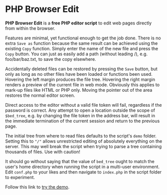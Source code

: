 # PHP Browser Edit

**PHP Browser Edit** is a **free PHP editor script** to edit web pages directly from within the browser.

Features are minimal, yet functional enough to get the job done. There is no extra `Save as` function because the same result can be achieved using the existing `Copy` function. Simply enter the name of the new file and press the `Copy` button. You can just as easily add a path (without leading /), e.g. foo/bar/baz.txt, to save the copy elsewhere.

Accidentally deleted files can be restored by pressing the `Save` button, but only as long as no other files have been loaded or functions been used. Hovering the left margin produces the file tree. Hovering the right margin renders a preview of the current file in web mode. Obviously this applies to mark-up files like HTML or PHP only. Moving the pointer out of the area restores the normal editor screen.

Direct access to the editor without a valid file token will fail, regardless if the password is correct. Any attempt to open a location outside the scope of `$bed_tree`, e.g. by changing the file token in the address bar, will result in the immediate termination of the current session and return to the previous page.

The initial tree from where to read files defaults to the script's `demo` folder. Setting this to `"/"` allows unrestricted editing of absolutely everything on the server. This may well break the script when trying to parse a tree containing thousands of files. Use with caution!

It should go without saying that the value of `bed_tree` ought to match the user's home directory when running the script in a multi-user environment. Edit `conf.php` to your likes and then navigate to `index.php` in the script folder to experiment.

Follow this link to [try the demo](http://phclaus.com/demo/browser-edit/).
